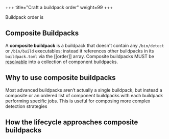 +++
title="Craft a buildpack order"
weight=99
+++

Buildpack order is

<!--more-->

## Composite Buildpacks

A **composite buildpack** is a buildpack that doesn't contain any `/bin/detect` or `/bin/build` executables; instead it references other buildpacks in its `buildpack.toml` via the [[order]] array. Composite buildpacks MUST be [resolvable](https://github.com/buildpacks/spec/blob/main/buildpack.md#order-resolution) into a collection of component buildpacks.

## Why to use composite buildpacks

Most advanced buildpacks aren’t actually a single buildpack, but instead a composite or an ordered list of component buildpacks with each buildpack performing specific jobs. This is useful for composing more complex detection strategies

## How the lifecycle approaches composite buildpacks
